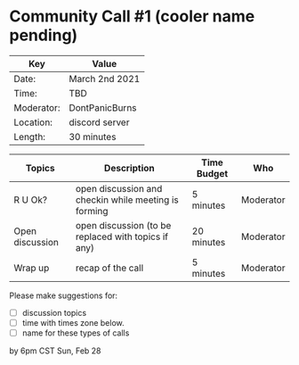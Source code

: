 # Community Call #1 (cooler name pending)

Key | Value
------------ | -------------
 Date: | March 2nd 2021 
 Time: | TBD 
 Moderator:| DontPanicBurns 
 Location: | discord server 
 Length: | 30 minutes 

Topics | Description | Time Budget | Who
------------ | ------------- | ------------- | -------------
R U Ok?  | open discussion and checkin while meeting is forming | 5 minutes | Moderator
Open discussion | open discussion (to be replaced with topics if any) | 20 minutes | Moderator
Wrap up | recap of the call | 5 minutes | Moderator


Please make suggestions for:

  - [ ] discussion topics 
  - [ ] time with times zone below. 
  - [ ] name for these types of calls

by 6pm CST Sun, Feb 28
